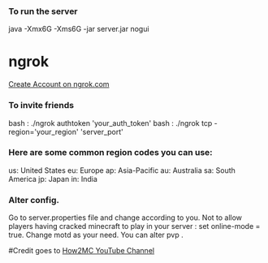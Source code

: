 ### To run the server 
java -Xmx6G -Xms6G -jar server.jar nogui

# ngrok
[Create Account on ngrok.com](https://dashboard.ngrok.com/get-started/your-authtoken)

### To invite friends
bash : ./ngrok authtoken 'your_auth_token'
bash : ./ngrok tcp -region='your_region' 'server_port'

### Here are some common region codes you can use:
us: United States
eu: Europe
ap: Asia-Pacific
au: Australia
sa: South America
jp: Japan
in: India

### Alter config.
Go to server.properties file and change according to you.
Not to allow players having cracked minecraft to play in your server :  set online-mode = true.
Change motd as your need.
You can alter pvp .


#Credit goes to 
[How2MC YouTube Channel](https://www.youtube.com/channel/UCZSZBeR-JM2u8nFhcuvMPjA)

